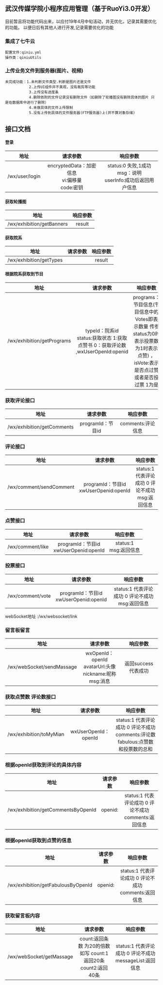 ## 武汉传媒学院小程序应用管理（基于RuoYi3.0开发）
目前暂且将功能代码出来，以应付19年4月中旬活动，并无优化，记录其需要优化的功能。
以便日后有其他人进行开发,记录需要优化的功能




### 集成了七牛云
    配置文件:qiniu.yml
    操作类：qiniuUtils
### 上传业务文件到服务器(图片、视频)
    未完成功能：1.未判断文件类型.判断是图片还是文件
               2.上传UI组件并不美观，没有裁剪等功能
               3.上传没有进度条
               4.删除依附的文件记录没有删除文件（如删除了轮播图没有删除具体的图片 只是在数据库中进行了删除）
               4.未做具体的文件上传限制
               5.没有上传到具体的文件服务器(FTP服务器)上(并不算对象存储)
    
## 接口文档

####  登录

| 地址  | 请求参数 | 响应参数 |
|:------: | :------: | :------: |
| /wx/user/login | encryptedData：加密信息<br>vi:偏移量 <br>code:密钥| status:0 失败,1成功<br>msg：说明<br>userInfo:成功后返回用户信息 |

#### 获取轮播图
| 地址  | 响应参数 |
|:------: | :------: |
| /wx/exhibition/getBanners  | result |


####  获取院系
| 地址  | 请求参数 | 响应参数 |
|:------: | :------: | :------: |
| /wx/exhibition/getTypes | | result |


####  根据院系获取到节目
| 地址  | 请求参数 | 响应参数 |
|:------: | :------: | :------: |
| /wx/exhibition/getPrograms | typeId：院系id<br>status:获取状态 1:获取点赞书 0：获取评论数 ,wxUserOpenId:openid| programs：节目信息(节目信息中的 Votes即表示数量 传参status为0时表示投票数 为1时表示点赞) ，isVote:表示是否点过赞或者是否投过票 1为是|

### 获取评论接口
| 地址  | 请求参数 | 响应参数 |
|:------: | :------: | :------: |
| /wx/exhibition/getComments | programId：节目id  | comments:评论信息 |


### 评论接口
| 地址  | 请求参数 | 响应参数 |
|:------: | :------: | :------: |
| /wx/comment/sendComment | programId：节目id<br>xwUserOpenid:openId  | status:1 代表评论成功 0 评论不成功<br>msg:返回信息 |


### 点赞接口
| 地址  | 请求参数 | 响应参数 |
|:------: | :------: | :------: |
| /wx/comment/like | programId：节目id<br>xwUserOpenid:openId  | status:1  <br> msg:返回信息 |


### 投票接口
| 地址  | 请求参数 | 响应参数 |
|:------: | :------: | :------: |
| /wx/comment/vote | programId：节目id<br>xwUserOpenid:openId  | status:1 代表评论成功 0 评论不成功 <br> msg:返回信息 |


webSocket地址 :/wx/websocket/link
### 留言板留言
| 地址  | 请求参数 | 响应参数 |
|:------: | :------: | :------: |
| /wx/webSocket/sendMassage | wxOpenId：openId<br>avatarUrl:头像<br> nickname:昵称 <br> msg:消息 | 返回success代表成功 |


### 获取点赞数 评论数接口
| 地址  | 请求参数 | 响应参数 |
|:------: | :------: | :------: |
| /wx/exhibition/toMyMian | wxUserOpenId：openId | status:1 代表评论成功 0 评论不成功 <br> comments:评论数 fabulous:点赞数和投票数的总和 |


### 根据openId获取到评论的具体内容
| 地址  | 请求参数 | 响应参数 |
|:------: | :------: | :------: |
| /wx/exhibition/getCommentsByOpenId | openid: | status:1 代表评论成功 0 评论不成功 <br> comments:返回信息 |


### 根据openId获取到点赞的信息
| 地址  | 请求参数 | 响应参数 |
|:------: | :------: | :------: |
| /wx/exhibition/getFabulousByOpenId | openid: | status:1 代表评论成功 0 评论不成功 <br> comments:返回信息 |



### 获取留言板内容
| 地址  | 请求参数 | 响应参数 |
|:------: | :------: | :------: |
| /wx/webSocket/getMassage | count:返回条数 为20的倍数 <br> 如写 count:1 返回20条 count2:返回40条 | status:1 代表评论成功 0 评论不成功 <br> messageList:返回信息 |


